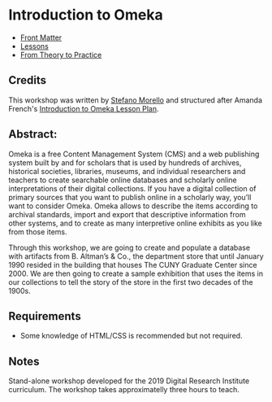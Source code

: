 # Introduction to Omeka

* [Front Matter](frontmatter.md)
* [Lessons](lessons.md)
* [From Theory to Practice](theorytopractice.med)

## Credits
This workshop was written by [Stefano Morello](https://github.com/smorello87) and structured after Amanda French's [Introduction to Omeka Lesson Plan](http://amandafrench.net/2013/11/12/introduction-to-omeka-lesson-plan/).

## Abstract: 

Omeka is a free Content Management System (CMS) and a web publishing system built by and for scholars that is used by hundreds of archives, historical societies, libraries, museums, and individual researchers and teachers to create searchable online databases and scholarly online interpretations of their digital collections. If you have a digital collection of primary sources that you want to publish online in a scholarly way, you’ll want to consider Omeka. Omeka allows to describe the items according to archival standards, import and export that descriptive information from other systems, and to create as many interpretive online exhibits as you like from those items.

Through this workshop, we are going to create and populate a database with artifacts from B. Altman’s & Co., the department store that until January 1990 resided in the building that houses The CUNY Graduate Center since 2000. We are then going to create a sample exhibition that uses the items in our collections to tell the story of the store in the first two decades of the 1900s.

## Requirements

- Some knowledge of HTML/CSS is recommended but not required. 

## Notes

Stand-alone workshop developed for the 2019 Digital Research Institute curriculum.  The workshop takes approximatelly three hours to teach. 



